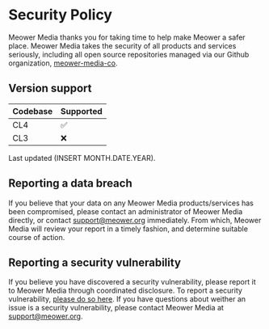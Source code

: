 # Security Policy
Meower Media thanks you for taking time to help make Meower a safer place. Meower Media takes the security of all products and services seriously, including all open source repositories managed via our Github organization, [meower-media-co](https://github.com/meower-media-co).

## Version support
| Codebase | Supported          |
| -------- | ------------------ |
| CL4      | :white_check_mark: |
| CL3      | :x:                |

Last updated (INSERT MONTH.DATE.YEAR).

## Reporting a data breach
If you believe that your data on any Meower Media products/services has been compromised, please contact an administrator of Meower Media directly, or contact support@meower.org immediately. From which, Meower Media will review your report in a timely fashion, and determine suitable course of action.

## Reporting a security vulnerability
If you believe you have discovered a security vulnerability, please report it to Meower Media through coordinated disclosure. To report a security vulnerability, [please do so here](https://github.com/meower-media-co/Meower-Server/security/advisories/new). If you have questions about weither an issue is a security vulnerability, please contact Meower Media at support@meower.org.